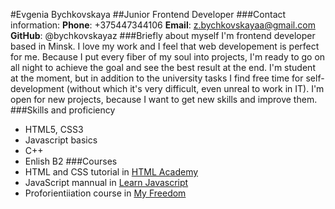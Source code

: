 #Evgenia Bychkovskaya
##Junior Frontend Developer
###Contact information:
**Phone**: +375447344106
**Email**: z.bychkovskayaa@gmail.com
**GitHub**: @bychkovskayaz
###Briefly about myself
I'm frontend developer based in Minsk. I love my work and I feel that web developement is perfect for me. Because I put every fiber of my soul into projects, I'm ready to go on all night to achieve the goal and see the best result at the end.
I'm student at the moment, but in addition to the university tasks I find free time for self-development (without which it's very difficult, even unreal to work in IT).
I'm open for new projects, because I want to get new skills and improve them.
###Skills and proficiency 
- HTML5, CSS3
- Javascript basics
- C++
- Enlish B2
###Courses
- HTML and CSS tutorial in [HTML Academy](https://htmlacademy.ru/)
- JavaScript mannual in [Learn Javascript](https://learn.javascript.ru/)
- Proforientiiation course in [My Freedom](https://myfreedom.by/)